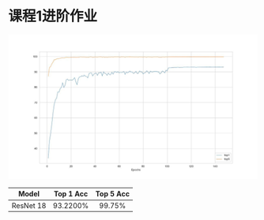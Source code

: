 # 课程1进阶作业



![](.media/pic/README/results.jpg)

|   Model   | Top 1 Acc | Top 5 Acc |
| :-------: | :-------: | :-------: |
| ResNet 18 | 93.2200%  |  99.75%   |

